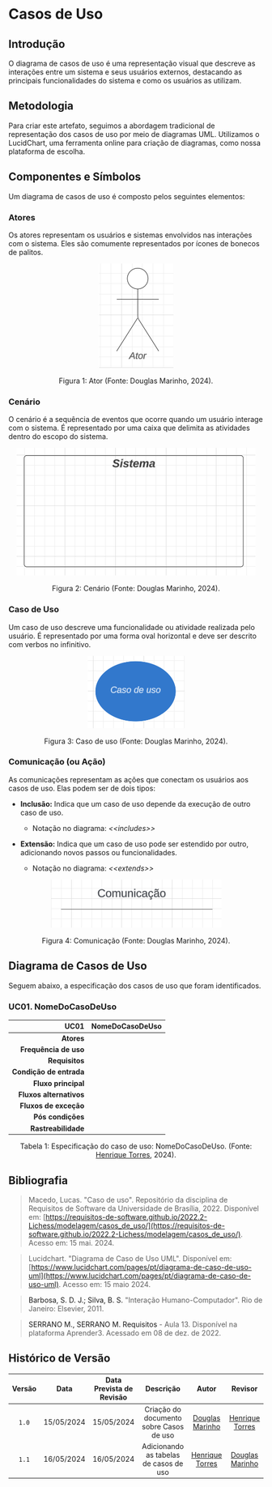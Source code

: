 # Casos de Uso

## <a>Introdução</a>

O diagrama de casos de uso é uma representação visual que descreve as interações entre um sistema e seus usuários externos, destacando as principais funcionalidades do sistema e como os usuários as utilizam.

## <a>Metodologia</a>

Para criar este artefato, seguimos a abordagem tradicional de representação dos casos de uso por meio de diagramas UML. Utilizamos o LucidChart, uma ferramenta online para criação de diagramas, como nossa plataforma de escolha.

## <a>Componentes e Símbolos</a>

Um diagrama de casos de uso é composto pelos seguintes elementos:

### <a>Atores</a>

Os atores representam os usuários e sistemas envolvidos nas interações com o sistema. Eles são comumente representados por ícones de bonecos de palitos.

<p align="center">
  <img src="https://github.com/Requisitos-de-Software/2024.1-DiarioOficialdaUniao/blob/main/docs/modelagem/images/ator-uml.png?raw=true" alt="Ator" />
</p>
<div style="text-align: center">
<p> Figura 1: Ator (Fonte: Douglas Marinho, 2024).</p>
</div>

### <a>Cenário</a>

O cenário é a sequência de eventos que ocorre quando um usuário interage com o sistema. É representado por uma caixa que delimita as atividades dentro do escopo do sistema.

<p align="center">
  <img src="https://github.com/Requisitos-de-Software/2024.1-DiarioOficialdaUniao/blob/main/docs/modelagem/images/container-uml.png?raw=true" alt="Cenário" />
</p>
<div style="text-align: center">
<p> Figura 2: Cenário (Fonte: Douglas Marinho, 2024).</p>
</div>

### <a>Caso de Uso</a>

Um caso de uso descreve uma funcionalidade ou atividade realizada pelo usuário. É representado por uma forma oval horizontal e deve ser descrito com verbos no infinitivo.

<p align="center">
  <img src="https://github.com/Requisitos-de-Software/2024.1-DiarioOficialdaUniao/blob/main/docs/modelagem/images/usecase-uml.png?raw=true" alt="Casos de Uso" />
</p>
<div style="text-align: center">
<p> Figura 3: Caso de uso (Fonte: Douglas Marinho, 2024).</p>
</div>

### <a>Comunicação (ou Ação)</a>

As comunicações representam as ações que conectam os usuários aos casos de uso. Elas podem ser de dois tipos:

- **Inclusão:** Indica que um caso de uso depende da execução de outro caso de uso.
  
  - Notação no diagrama: *<<includes\>\>*
  
- **Extensão:** Indica que um caso de uso pode ser estendido por outro, adicionando novos passos ou funcionalidades.
  
  - Notação no diagrama: *<<extends\>\>*

<p align="center">
  <img src="https://github.com/Requisitos-de-Software/2024.1-DiarioOficialdaUniao/blob/main/docs/modelagem/images/action-uml.png?raw=true" alt="Comunicação" />
</p>
<div style="text-align: center">
<p> Figura 4: Comunicação (Fonte: Douglas Marinho, 2024).</p>
</div>

## <a>Diagrama de Casos de Uso</a>

<!-- ![Figura 5: Diagrama de casos de uso (Fonte: Douglas Marinho, 2024).](images/usecase-diagram-v2.png)
<div style="text-align: center">
<p> Figura 5: Diagrama de casos de uso 2ª versão. <a href="../images/usecase-diagram-v1.png"> 1ª versão</a>. (Fonte: Douglas Marinho, 2024).</p>
</div> -->

Seguem abaixo, a especificação dos casos de uso que foram identificados.

### UC01. NomeDoCasoDeUso

| UC01 | NomeDoCasoDeUso |
| -: | :- |
| **Atores** | |
| **Frequência de uso** | |
| **Requisitos** | |
| **Condição de entrada** | |
| **Fluxo principal** | |
| **Fluxos alternativos** | |
| **Fluxos de exceção** | |
| **Pós condições** | |
| **Rastreabilidade** | |

<div style="text-align: center">
<p> Tabela 1: Especificação do caso de uso: NomeDoCasoDeUso. (Fonte: <a href="https://github.com/henriqtorresl" target="_blank">Henrique Torres</a>, 2024).</p>
</div>

## <a>Bibliografia</a>

> Macedo, Lucas. "Caso de uso". Repositório da disciplina de Requisitos de Software da Universidade de Brasília, 2022. Disponível em: [https://requisitos-de-software.github.io/2022.2-Lichess/modelagem/casos_de_uso/](https://requisitos-de-software.github.io/2022.2-Lichess/modelagem/casos_de_uso/). Acesso em: 15 mai. 2024.

> Lucidchart. "Diagrama de Caso de Uso UML". Disponível em: [https://www.lucidchart.com/pages/pt/diagrama-de-caso-de-uso-uml](https://www.lucidchart.com/pages/pt/diagrama-de-caso-de-uso-uml). Acesso em: 15 maio 2024.

> <a>Barbosa, S. D. J.; Silva, B. S.</a> "Interação Humano-Computador". Rio de Janeiro: Elsevier, 2011.

> <a>SERRANO M., SERRANO M. Requisitos</a> - Aula 13. Disponível na plataforma Aprender3. Acessado em 08 de dez. de 2022.

## <a>Histórico de Versão</a>

|Versão|Data|Data Prevista de Revisão|Descrição|Autor|Revisor|
| :------: | :----------: |:-----------: | :-----------: | :---------: |:---------: |
|`1.0`|15/05/2024|15/05/2024| Criação do documento sobre Casos de uso | [Douglas Marinho](https://github.com/M4RINH0)|[Henrique Torres](https://github.com/henriqtorresl)|
|`1.1`|16/05/2024|16/05/2024| Adicionando as tabelas de casos de uso | [Henrique Torres](https://github.com/henriqtorresl) | [Douglas Marinho](https://github.com/M4RINH0) |